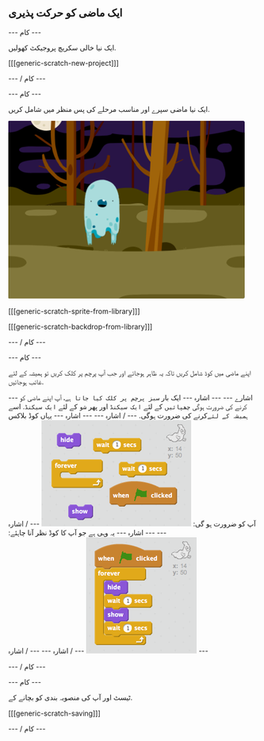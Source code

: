 ## ایک ماضی کو حرکت پذیری

\--- کام \---

ایک نیا خالی سکریچ پروجیکٹ کھولیں.

[[[generic-scratch-new-project]]]

\--- / کام \---

\--- کام \---

ایک نیا ماضی سپرے اور مناسب مرحلے کی پس منظر میں شامل کریں.

![اسکرین شاٹ](images/ghost-ghost.png)

[[[generic-scratch-sprite-from-library]]]

[[[generic-scratch-backdrop-from-library]]]

\--- / کام \---

\--- کام \---

اپنے ماضی میں کوڈ شامل کریں تاکہ یہ ظاہر ہوجائے اور جب آپ پرچم پر کلک کریں تو ہمیشہ کے لئے غائب ہوجائیں.

\--- اشارے \--- \--- اشارہ \--- ایک بار `سبز پرچم پر کلک کیا جاتا ہے`، آپ اپنے ماضی کو کرنے کی ضرورت ہوگی `چھپائیں` کے لئے `ایک سیکنڈ` اور پھر `شو` کے لئے `ایک سیکنڈ`. اسے `ہمیشہ کے لئے`کرنے کی ضرورت ہوگی. \--- / اشارہ \--- \--- اشارہ \--- یہاں کوڈ بلاکس آپ کو ضرورت ہو گی: ![screenshot](images/ghost-appear-blocks.png) \--- / اشارہ \--- \--- اشارہ \--- یہ وہی ہے جو آپ کا کوڈ نظر آنا چاہئے: ![screenshot](images/ghost-appear-code.png) \--- / اشارہ \--- \--- / اشارہ \---

\--- / کام \---

\--- کام \---

ٹیسٹ اور آپ کی منصوبہ بندی کو بچانے کے.

[[[generic-scratch-saving]]]

\--- / کام \---
